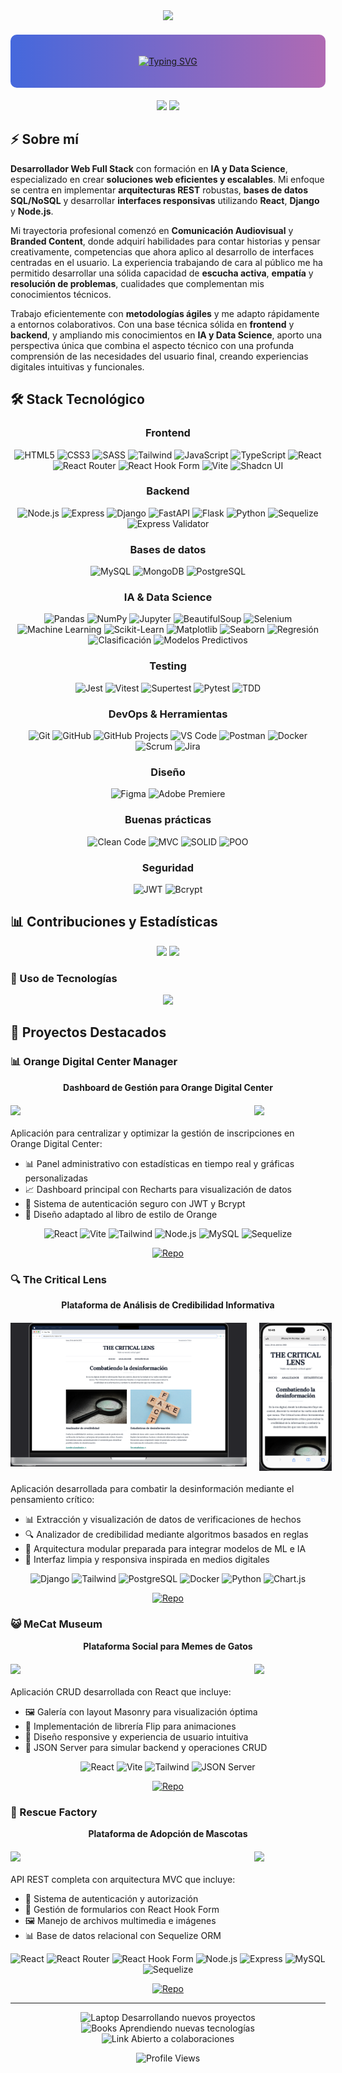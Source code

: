 <div align="center">

<img src="https://capsule-render.vercel.app/api?type=venom&color=gradient&height=300&section=header&text=Pepe%20%20Ruiz&fontSize=70&fontAlignY=35&desc=Desarrollador%20Web%20Full%20Stack&descSize=20&descAlignY=60&animation=fadeIn" />

<div style="background: linear-gradient(90deg, #4568dc, #b06ab3); padding: 20px; border-radius: 10px; margin: 20px 0;">

[![Typing SVG](https://readme-typing-svg.herokuapp.com?font=Fira+Code&size=22&duration=4000&pause=1000&color=6E5494&center=true&vCenter=true&random=false&width=440&lines=Desarrollador+Full+Stack;Especialista+en+React+%2B+Node.js;Desarrollador+Web)](https://git.io/typing-svg)

</div>

[<img src="https://img.shields.io/badge/-LinkedIn-0077B5?style=for-the-badge&logo=linkedin&logoColor=white" />](https://www.linkedin.com/in//)
[<img src="https://img.shields.io/badge/-Gmail-D14836?style=for-the-badge&logo=gmail&logoColor=white" />](mailto:jorsqn@gmail.com)

</div>

## ⚡ Sobre mí

**Desarrollador Web Full Stack** con formación en **IA y Data Science**, especializado en crear **soluciones web eficientes y escalables**. Mi enfoque se centra en implementar **arquitecturas REST** robustas, **bases de datos SQL/NoSQL** y desarrollar **interfaces responsivas** utilizando **React**, **Django** y **Node.js**.

Mi trayectoria profesional comenzó en **Comunicación Audiovisual** y **Branded Content**, donde adquirí habilidades para contar historias y pensar creativamente, competencias que ahora aplico al desarrollo de interfaces centradas en el usuario. La experiencia trabajando de cara al público me ha permitido desarrollar una sólida capacidad de **escucha activa**, **empatía** y **resolución de problemas**, cualidades que complementan mis conocimientos técnicos.

Trabajo eficientemente con **metodologías ágiles** y me adapto rápidamente a entornos colaborativos. Con una base técnica sólida en **frontend** y **backend**, y ampliando mis conocimientos en **IA y Data Science**, aporto una perspectiva única que combina el aspecto técnico con una profunda comprensión de las necesidades del usuario final, creando experiencias digitales intuitivas y funcionales.

## 🛠️ Stack Tecnológico

<div align=center>

### Frontend
![HTML5](https://custom-icon-badges.demolab.com/badge/HTML5-E34F26.svg?style=for-the-badge&logo=html5&logoColor=white)
![CSS3](https://custom-icon-badges.demolab.com/badge/CSS3-1572B6.svg?style=for-the-badge&logo=css3&logoColor=white)
![SASS](https://custom-icon-badges.demolab.com/badge/SASS-CC6699.svg?style=for-the-badge&logo=sass&logoColor=white)
![Tailwind](https://custom-icon-badges.demolab.com/badge/Tailwind-06B6D4.svg?style=for-the-badge&logo=tailwind-css&logoColor=white)
![JavaScript](https://custom-icon-badges.demolab.com/badge/JavaScript-F7DF1E.svg?style=for-the-badge&logo=javascript&logoColor=black)
![TypeScript](https://custom-icon-badges.demolab.com/badge/TypeScript-007ACC.svg?style=for-the-badge&logo=typescript&logoColor=white)
![React](https://custom-icon-badges.demolab.com/badge/React-20232A.svg?style=for-the-badge&logo=react&logoColor=61DAFB)
![React Router](https://custom-icon-badges.demolab.com/badge/React_Router-CA4245.svg?style=for-the-badge&logo=react-router&logoColor=white)
![React Hook Form](https://custom-icon-badges.demolab.com/badge/React_Hook_Form-EC5990.svg?style=for-the-badge&logo=reacthookform&logoColor=white)
![Vite](https://custom-icon-badges.demolab.com/badge/Vite-646CFF.svg?style=for-the-badge&logo=vite&logoColor=white)
![Shadcn UI](https://custom-icon-badges.demolab.com/badge/Shadcn_UI-000000.svg?style=for-the-badge&logo=shadcnui&logoColor=white)

### Backend
![Node.js](https://custom-icon-badges.demolab.com/badge/Node.js-339933.svg?style=for-the-badge&logo=node.js&logoColor=white)
![Express](https://custom-icon-badges.demolab.com/badge/Express-000000.svg?style=for-the-badge&logo=express&logoColor=white)
![Django](https://custom-icon-badges.demolab.com/badge/Django-092E20.svg?style=for-the-badge&logo=django&logoColor=white)
![FastAPI](https://custom-icon-badges.demolab.com/badge/FastAPI-009688.svg?style=for-the-badge&logo=fastapi&logoColor=white)
![Flask](https://custom-icon-badges.demolab.com/badge/Flask-000000.svg?style=for-the-badge&logo=flask&logoColor=white)
![Python](https://custom-icon-badges.demolab.com/badge/Python-3776AB.svg?style=for-the-badge&logo=python&logoColor=white)
![Sequelize](https://custom-icon-badges.demolab.com/badge/Sequelize-52B0E7.svg?style=for-the-badge&logo=sequelize&logoColor=white)
![Express Validator](https://custom-icon-badges.demolab.com/badge/Express_Validator-000000.svg?style=for-the-badge&logo=express&logoColor=white)

### Bases de datos
![MySQL](https://custom-icon-badges.demolab.com/badge/MySQL-4479A1.svg?style=for-the-badge&logo=mysql&logoColor=white)
![MongoDB](https://custom-icon-badges.demolab.com/badge/MongoDB-47A248.svg?style=for-the-badge&logo=mongodb&logoColor=white)
![PostgreSQL](https://custom-icon-badges.demolab.com/badge/PostgreSQL-336791.svg?style=for-the-badge&logo=postgresql&logoColor=white)

### IA & Data Science
![Pandas](https://custom-icon-badges.demolab.com/badge/Pandas-150458.svg?style=for-the-badge&logo=pandas&logoColor=white)
![NumPy](https://custom-icon-badges.demolab.com/badge/NumPy-013243.svg?style=for-the-badge&logo=numpy&logoColor=white)
![Jupyter](https://custom-icon-badges.demolab.com/badge/Jupyter-F37626.svg?style=for-the-badge&logo=jupyter&logoColor=white)
![BeautifulSoup](https://custom-icon-badges.demolab.com/badge/BeautifulSoup-43B02A.svg?style=for-the-badge&logo=soup&logoColor=white)
![Selenium](https://custom-icon-badges.demolab.com/badge/Selenium-43B02A.svg?style=for-the-badge&logo=selenium&logoColor=white)
![Machine Learning](https://custom-icon-badges.demolab.com/badge/Machine_Learning-FF6F00.svg?style=for-the-badge&logo=tensorflow&logoColor=white)
![Scikit-Learn](https://custom-icon-badges.demolab.com/badge/Scikit--Learn-F7931E.svg?style=for-the-badge&logo=scikit-learn&logoColor=white)
![Matplotlib](https://custom-icon-badges.demolab.com/badge/Matplotlib-11557C.svg?style=for-the-badge&logo=matplotlib&logoColor=white)
![Seaborn](https://custom-icon-badges.demolab.com/badge/Seaborn-3776AB.svg?style=for-the-badge&logo=python&logoColor=white)
![Regresión](https://custom-icon-badges.demolab.com/badge/Regresión-4B8BBE.svg?style=for-the-badge&logo=python&logoColor=white)
![Clasificación](https://custom-icon-badges.demolab.com/badge/Clasificación-4B8BBE.svg?style=for-the-badge&logo=python&logoColor=white)
![Modelos Predictivos](https://custom-icon-badges.demolab.com/badge/Modelos_Predictivos-4B8BBE.svg?style=for-the-badge&logo=python&logoColor=white)

### Testing
![Jest](https://custom-icon-badges.demolab.com/badge/Jest-C21325.svg?style=for-the-badge&logo=jest&logoColor=white)
![Vitest](https://custom-icon-badges.demolab.com/badge/Vitest-6E9F18.svg?style=for-the-badge&logo=vitest&logoColor=white)
![Supertest](https://custom-icon-badges.demolab.com/badge/Supertest-009688.svg?style=for-the-badge&logo=supertest&logoColor=white)
![Pytest](https://custom-icon-badges.demolab.com/badge/Pytest-0A9EDC.svg?style=for-the-badge&logo=pytest&logoColor=white)
![TDD](https://custom-icon-badges.demolab.com/badge/TDD-FF2D20.svg?style=for-the-badge&logo=testing-library&logoColor=white)

### DevOps & Herramientas
![Git](https://custom-icon-badges.demolab.com/badge/Git-F05032.svg?style=for-the-badge&logo=git&logoColor=white)
![GitHub](https://custom-icon-badges.demolab.com/badge/GitHub-181717.svg?style=for-the-badge&logo=github&logoColor=white)
![GitHub Projects](https://custom-icon-badges.demolab.com/badge/GitHub_Projects-181717.svg?style=for-the-badge&logo=github&logoColor=white)
![VS Code](https://custom-icon-badges.demolab.com/badge/VS_Code-007ACC.svg?style=for-the-badge&logo=visual-studio-code&logoColor=white)
![Postman](https://custom-icon-badges.demolab.com/badge/Postman-FF6C37.svg?style=for-the-badge&logo=postman&logoColor=white)
![Docker](https://custom-icon-badges.demolab.com/badge/Docker-2496ED.svg?style=for-the-badge&logo=docker&logoColor=white)
![Scrum](https://custom-icon-badges.demolab.com/badge/Scrum-009FDA.svg?style=for-the-badge&logo=scrumalliance&logoColor=white)
![Jira](https://custom-icon-badges.demolab.com/badge/Jira-0052CC.svg?style=for-the-badge&logo=jira&logoColor=white)

### Diseño
![Figma](https://custom-icon-badges.demolab.com/badge/Figma-F24E1E.svg?style=for-the-badge&logo=figma&logoColor=white)
![Adobe Premiere](https://custom-icon-badges.demolab.com/badge/Adobe_Premiere-9999FF.svg?style=for-the-badge&logo=adobe-premiere-pro&logoColor=white)

### Buenas prácticas
![Clean Code](https://custom-icon-badges.demolab.com/badge/Clean_Code-019733.svg?style=for-the-badge)
![MVC](https://custom-icon-badges.demolab.com/badge/MVC-43853D.svg?style=for-the-badge)
![SOLID](https://custom-icon-badges.demolab.com/badge/SOLID-FF9800.svg?style=for-the-badge)
![POO](https://custom-icon-badges.demolab.com/badge/POO-3178C6.svg?style=for-the-badge)

### Seguridad
![JWT](https://custom-icon-badges.demolab.com/badge/JWT-000000.svg?style=for-the-badge&logo=json-web-tokens&logoColor=white)
![Bcrypt](https://custom-icon-badges.demolab.com/badge/Bcrypt-338833.svg?style=for-the-badge)

</div>

## 📊 Contribuciones y Estadísticas

<div align="center">
  <img height="180px" src="https://github-readme-stats.vercel.app/api?username=peperuizdev&show_icons=true&theme=midnight-purple&include_all_commits=true&count_private=true&hide_border=true"/>
  <img height="180px" src="https://streak-stats.vercel.app/?user=peperuizdev&theme=midnight-purple&hide_border=true"/>
</div>

### 🚀 Uso de Tecnologías

<div align="center">
 <img src="https://github-readme-stats.vercel.app/api/top-langs/?username=peperuizdev&layout=compact&theme=midnight-purple&hide_border=true"/>
</div>


</div>

## 🚀 Proyectos Destacados

### 📊 Orange Digital Center Manager 

<p align="center"><strong>Dashboard de Gestión para Orange Digital Center</strong></p>

<div align="center" style="display: flex; align-items: flex-start; gap: 20px; margin: 20px 0;">
  <img src="https://github.com/peperuizdev/peperuizdev/blob/main/ODC_desktop.png" width="75%"/>
  <img src="https://github.com/peperuizdev/peperuizdev/blob/main/ODC_mobile.png" width="23%" style="object-fit: contain;"/>
</div>

Aplicación para centralizar y optimizar la gestión de inscripciones en Orange Digital Center:
- 📊 Panel administrativo con estadísticas en tiempo real y gráficas personalizadas
- 📈 Dashboard principal con Recharts para visualización de datos
- 🔐 Sistema de autenticación seguro con JWT y Bcrypt
- 📱 Diseño adaptado al libro de estilo de Orange

<div align="center">

![React](https://custom-icon-badges.demolab.com/badge/React-20232A.svg?style=flat-square&logo=react&logoColor=61DAFB)
![Vite](https://custom-icon-badges.demolab.com/badge/Vite-646CFF.svg?style=flat-square&logo=vite&logoColor=white)
![Tailwind](https://custom-icon-badges.demolab.com/badge/Tailwind-06B6D4.svg?style=flat-square&logo=tailwind-css&logoColor=white)
![Node.js](https://custom-icon-badges.demolab.com/badge/Node.js-339933.svg?style=flat-square&logo=node.js&logoColor=white)
![MySQL](https://custom-icon-badges.demolab.com/badge/MySQL-4479A1.svg?style=flat-square&logo=mysql&logoColor=white)
![Sequelize](https://custom-icon-badges.demolab.com/badge/Sequelize-52B0E7.svg?style=flat-square&logo=sequelize&logoColor=white)

[![Repo](https://custom-icon-badges.demolab.com/badge/-Ver%20Proyecto-1F222E?style=for-the-badge&logo=github&logoColor=white)](https://github.com/DarthVada36/odc_management_project)

</div>

### 🔍 The Critical Lens

<p align="center"><strong>Plataforma de Análisis de Credibilidad Informativa</strong></p>

<div align="center" style="display: flex; align-items: flex-start; gap: 20px; margin: 20px 0;">
  <img src="https://github.com/Bootcamp-IA-P4/the-critical-lens/blob/main/static/img/Desktop.png" width="75%"/>
  <img src="https://github.com/Bootcamp-IA-P4/the-critical-lens/blob/main/static/img/Mobile.png" width="23%" style="object-fit: contain;"/>
</div>

Aplicación desarrollada para combatir la desinformación mediante el pensamiento crítico:
- 📊 Extracción y visualización de datos de verificaciones de hechos
- 🔍 Analizador de credibilidad mediante algoritmos basados en reglas
- 🧠 Arquitectura modular preparada para integrar modelos de ML e IA
- 📱 Interfaz limpia y responsiva inspirada en medios digitales

<div align="center">

![Django](https://custom-icon-badges.demolab.com/badge/Django-092E20.svg?style=flat-square&logo=django&logoColor=white)
![Tailwind](https://custom-icon-badges.demolab.com/badge/Tailwind-06B6D4.svg?style=flat-square&logo=tailwind-css&logoColor=white)
![PostgreSQL](https://custom-icon-badges.demolab.com/badge/PostgreSQL-336791.svg?style=flat-square&logo=postgresql&logoColor=white)
![Docker](https://custom-icon-badges.demolab.com/badge/Docker-2496ED.svg?style=flat-square&logo=docker&logoColor=white)
![Python](https://custom-icon-badges.demolab.com/badge/Python-3776AB.svg?style=flat-square&logo=python&logoColor=white)
![Chart.js](https://custom-icon-badges.demolab.com/badge/Chart.js-FF6384.svg?style=flat-square&logo=chart-dot-js&logoColor=white)

[![Repo](https://custom-icon-badges.demolab.com/badge/-Ver%20Proyecto-1F222E?style=for-the-badge&logo=github&logoColor=white)](https://github.com/Bootcamp-IA-P4/the-critical-lens)

</div>

### 😺 MeCat Museum

<p align="center"><strong>Plataforma Social para Memes de Gatos</strong></p>

<div align="center" style="display: flex; align-items: flex-start; gap: 20px; margin: 20px 0;">
  <img src="https://github.com/peperuizdev/peperuizdev/blob/main/MeCatMuseum_desktop.png" width="75%"/>
  <img src="https://github.com/peperuizdev/peperuizdev/blob/main/MeCatMuseum_mobile.png" width="23%" style="object-fit: contain;"/>
</div>

Aplicación CRUD desarrollada con React que incluye:
- 🖼️ Galería con layout Masonry para visualización óptima
- 🔄 Implementación de librería Flip para animaciones
- 📱 Diseño responsive y experiencia de usuario intuitiva
- 🔧 JSON Server para simular backend y operaciones CRUD

<div align="center">

![React](https://custom-icon-badges.demolab.com/badge/React-20232A.svg?style=flat-square&logo=react&logoColor=61DAFB)
![Vite](https://custom-icon-badges.demolab.com/badge/Vite-646CFF.svg?style=flat-square&logo=vite&logoColor=white)
![Tailwind](https://custom-icon-badges.demolab.com/badge/Tailwind-06B6D4.svg?style=flat-square&logo=tailwind-css&logoColor=white)
![JSON Server](https://custom-icon-badges.demolab.com/badge/JSON_Server-000000.svg?style=flat-square&logo=json&logoColor=white)

[![Repo](https://custom-icon-badges.demolab.com/badge/-Ver%20Proyecto-1F222E?style=for-the-badge&logo=github&logoColor=white)](https://github.com/peperuizdev/memecatmuseum)

</div>

### 🐾 Rescue Factory

<p align="center"><strong>Plataforma de Adopción de Mascotas</strong></p>

<div align="center" style="display: flex; align-items: flex-start; gap: 20px; margin: 20px 0;">
  <img src="https://github.com/peperuizdev/peperuizdev/blob/main/RescueFactory_desktop.png" width="75%"/>
  <img src="https://github.com/peperuizdev/peperuizdev/blob/main/RescueFactory_mobile.png" width="23%" style="object-fit: contain;"/>
</div>

API REST completa con arquitectura MVC que incluye:
- 🔐 Sistema de autenticación y autorización
- 📝 Gestión de formularios con React Hook Form
- 🖼️ Manejo de archivos multimedia e imágenes
- 📊 Base de datos relacional con Sequelize ORM

<div align="center">

![React](https://custom-icon-badges.demolab.com/badge/React-20232A.svg?style=flat-square&logo=react&logoColor=61DAFB)
![React Router](https://custom-icon-badges.demolab.com/badge/React_Router-CA4245.svg?style=flat-square&logo=react-router&logoColor=white)
![React Hook Form](https://custom-icon-badges.demolab.com/badge/React_Hook_Form-EC5990.svg?style=flat-square&logo=reacthookform&logoColor=white)
![Node.js](https://custom-icon-badges.demolab.com/badge/Node.js-339933.svg?style=flat-square&logo=node.js&logoColor=white)
![Express](https://custom-icon-badges.demolab.com/badge/Express-000000.svg?style=flat-square&logo=express&logoColor=white)
![MySQL](https://custom-icon-badges.demolab.com/badge/MySQL-4479A1.svg?style=flat-square&logo=mysql&logoColor=white)
![Sequelize](https://custom-icon-badges.demolab.com/badge/Sequelize-52B0E7.svg?style=flat-square&logo=sequelize&logoColor=white)

[![Repo](https://custom-icon-badges.demolab.com/badge/-Ver%20Proyecto-1F222E?style=for-the-badge&logo=github&logoColor=white)](https://github.com/a-bac-0/rescue_factory)

</div>


<div align="center">

---

<img src="https://raw.githubusercontent.com/Tarikul-Islam-Anik/Animated-Fluent-Emojis/master/Emojis/Objects/Laptop.png" alt="Laptop" width="25" height="25" /> Desarrollando nuevos proyectos
<br/>
<img src="https://raw.githubusercontent.com/Tarikul-Islam-Anik/Animated-Fluent-Emojis/master/Emojis/Objects/Books.png" alt="Books" width="25" height="25" /> Aprendiendo nuevas tecnologías
<br/>
<img src="https://raw.githubusercontent.com/Tarikul-Islam-Anik/Animated-Fluent-Emojis/master/Emojis/Objects/Link.png" alt="Link" width="25" height="25" /> Abierto a colaboraciones

![Profile Views](https://komarev.com/ghpvc/?username=peperuizdev&style=flat-square&color=blue)


</div>

